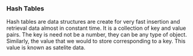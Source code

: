 ### Hash Tables

Hash tables are data structures are create for very fast insertion and retrieval data almost in constant time. It is a collection of key and value pairs. The key is need not be a number, they can be any type of object. Similarly, the value that we would to store corresponding to a key. This value is known as satelite data.